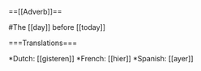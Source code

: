 ==[[Adverb]]==

#The [[day]] before [[today]]

===Translations===

*Dutch: [[gisteren]]
*French: [[hier]]
*Spanish: [[ayer]]